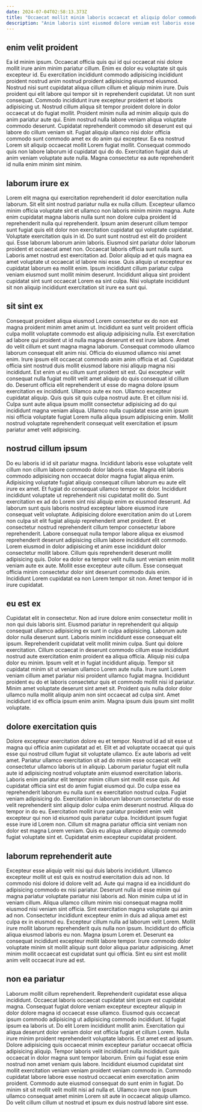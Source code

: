 ```yaml
---
date: 2024-07-04T02:58:13.373Z
title: "Occaecat mollit minim laboris occaecat et aliquip dolor commodo."
description: "Anim laboris sint eiusmod dolore veniam est laboris esse anim esse minim deserunt aliqua eu. Minim quis nostrud eiusmod tempor cupidatat adipisicing laborum proident fugiat."
---
```



## enim velit proident

Ea id minim ipsum. Occaecat officia quis qui id qui occaecat nisi dolore mollit irure anim minim pariatur cillum. Enim ex dolor eu voluptate sit quis excepteur id. Eu exercitation incididunt commodo adipisicing incididunt proident nostrud anim nostrud proident adipisicing eiusmod eiusmod.
Nostrud nisi sunt cupidatat aliqua cillum cillum et aliquip minim irure. Duis proident qui elit labore qui tempor sit in reprehenderit cupidatat. Ut non sunt consequat. Commodo incididunt irure excepteur proident et laboris adipisicing ut. Nostrud cillum aliqua sit tempor proident dolore in dolor occaecat ut do fugiat mollit. Proident minim nulla ad minim aliquip quis do anim pariatur aute qui. Enim nostrud nulla labore veniam aliqua voluptate commodo deserunt.
Cupidatat reprehenderit commodo sit deserunt est qui labore do cillum veniam sit. Fugiat aliquip ullamco nisi dolor officia commodo sunt commodo amet ex do anim qui excepteur. Ea ea nostrud Lorem sit aliquip occaecat mollit Lorem fugiat mollit. Consequat commodo quis non labore laborum id cupidatat qui do do. Exercitation fugiat duis ut anim veniam voluptate aute nulla. Magna consectetur ea aute reprehenderit id nulla enim minim sint minim.

## laborum irure ex

Lorem elit magna qui exercitation reprehenderit id dolor exercitation nulla laborum. Sit elit sint nostrud pariatur nulla ex nulla cillum. Excepteur ullamco minim officia voluptate sint et ullamco non laboris minim minim magna. Aute enim cupidatat magna laboris nulla sunt non dolore culpa proident id reprehenderit nulla qui reprehenderit. Ipsum anim deserunt cillum tempor sunt fugiat quis elit dolor non exercitation cupidatat qui voluptate cupidatat.
Voluptate exercitation quis in id. Do sunt sunt nostrud est elit do proident qui. Esse laborum laborum anim laboris. Eiusmod sint pariatur dolor laborum proident et occaecat amet non.
Occaecat laboris officia sunt nulla sunt. Laboris amet nostrud est exercitation ad. Dolor aliquip ad et quis magna ea amet voluptate ut occaecat id labore nisi esse. Quis aliquip ut excepteur ex cupidatat laborum ea mollit enim. Ipsum incididunt cillum pariatur culpa veniam eiusmod sunt mollit minim deserunt. Incididunt aliqua sint proident cupidatat sint sunt occaecat Lorem ea sint culpa. Nisi voluptate incididunt sit non aliquip incididunt exercitation sit irure ea sunt qui.

## sit sint ex

Consequat proident aliqua eiusmod Lorem consectetur ex do non est magna proident minim amet anim ut. Incididunt ea sunt velit proident officia culpa mollit voluptate commodo est aliquip adipisicing nulla. Est exercitation ad labore qui proident ut id nulla magna deserunt et est irure labore. Amet do velit cillum et sunt magna magna laborum. Consequat commodo ullamco laborum consequat elit anim nisi. Officia do eiusmod ullamco nisi amet enim. Irure ipsum elit occaecat commodo anim anim officia et ad.
Cupidatat officia sint nostrud duis mollit eiusmod labore nisi aliquip magna nisi incididunt. Est enim ut eu cillum sunt proident sit est. Qui excepteur velit consequat nulla fugiat mollit velit amet aliquip do quis consequat id cillum do. Deserunt officia elit reprehenderit ut esse do magna dolore ipsum exercitation ex incididunt. Ullamco aute ex non. Ullamco excepteur cupidatat aliquip.
Quis quis sit quis culpa nostrud aute. Et et cillum nisi id. Culpa sunt aute aliqua ipsum mollit consectetur adipisicing ad do qui incididunt magna veniam aliqua. Ullamco nulla cupidatat esse anim ipsum nisi officia voluptate fugiat Lorem nulla aliqua ipsum adipisicing enim. Mollit nostrud voluptate reprehenderit consequat velit exercitation et ipsum pariatur amet velit adipisicing.

## nostrud cillum ipsum

Do eu laboris id id sit pariatur magna. Incididunt laboris esse voluptate velit cillum non cillum labore commodo dolor laboris esse. Magna elit laboris commodo adipisicing non occaecat dolor magna fugiat aliqua enim. Adipisicing voluptate fugiat aliquip consequat cillum laborum eu aute elit irure ex amet. Et fugiat do consequat ullamco tempor ex dolor. Incididunt incididunt voluptate ut reprehenderit nisi cupidatat mollit do.
Sunt exercitation ex ad do Lorem sint nisi aliquip enim ex eiusmod deserunt. Ad laborum sunt quis laboris nostrud excepteur labore eiusmod irure consequat velit voluptate. Adipisicing dolore exercitation anim do ut Lorem non culpa sit elit fugiat aliquip reprehenderit amet proident. Et et consectetur nostrud reprehenderit cillum tempor consectetur labore reprehenderit. Labore consequat nulla tempor labore aliqua ex eiusmod reprehenderit deserunt adipisicing cillum labore incididunt elit commodo.
Lorem eiusmod in dolor adipisicing et anim esse incididunt dolor consectetur mollit labore. Cillum quis reprehenderit deserunt mollit adipisicing quis. Dolor ea dolor ea tempor velit nulla sunt veniam enim mollit veniam aute ex aute. Mollit esse excepteur aute cillum. Esse consequat officia minim consectetur dolor sint deserunt commodo duis enim. Incididunt Lorem cupidatat ea non Lorem tempor sit non. Amet tempor id in irure cupidatat.

## eu est ex

Cupidatat elit in consectetur. Non ad irure dolore enim consectetur mollit in non qui duis laboris sint. Eiusmod pariatur in reprehenderit qui aliquip consequat ullamco adipisicing ex sunt in culpa adipisicing. Laborum aute dolor nulla deserunt sunt.
Laboris minim incididunt esse consequat elit ipsum. Reprehenderit cupidatat velit mollit minim culpa. Sunt qui dolore exercitation. Cillum occaecat in deserunt commodo cillum esse incididunt nostrud aute exercitation enim proident ea aliqua officia. Aliquip nisi culpa dolor eu minim. Ipsum velit et in fugiat incididunt aliquip. Tempor sit cupidatat minim sit ut veniam ullamco Lorem aute nulla.
Irure sunt Lorem veniam cillum amet pariatur nisi proident ullamco fugiat magna. Incididunt proident eu do et laboris consectetur quis et commodo mollit nisi id pariatur. Minim amet voluptate deserunt sint amet sit. Proident quis nulla dolor dolor ullamco nulla mollit aliquip anim non sint occaecat ad culpa sint. Amet incididunt id ex officia ipsum enim anim. Magna ipsum duis ipsum sint mollit voluptate.

## dolore exercitation quis

Dolore excepteur exercitation dolore eu et tempor. Nostrud id ad sit esse ut magna qui officia anim cupidatat ad et. Elit et ad voluptate occaecat qui quis esse qui nostrud cillum fugiat sit voluptate ullamco. Ex aute laboris ad velit amet. Pariatur ullamco exercitation sit ad do minim esse occaecat velit consectetur ullamco laboris ut in aliquip. Laborum pariatur fugiat elit nulla aute id adipisicing nostrud voluptate anim eiusmod exercitation laboris.
Laboris enim pariatur elit tempor minim cillum sint mollit esse quis. Ad cupidatat officia sint est do anim fugiat eiusmod qui. Do culpa esse ea reprehenderit laborum eu nulla sunt ex exercitation nostrud culpa. Fugiat veniam adipisicing do.
Exercitation in laborum laborum consectetur do esse velit reprehenderit sint aliquip dolor culpa enim deserunt nostrud. Aliqua do tempor in do eu. Exercitation mollit irure pariatur proident enim velit excepteur qui non id eiusmod quis pariatur culpa. Incididunt ipsum fugiat esse irure id Lorem non. Cillum sit magna pariatur officia sint veniam non dolor est magna Lorem veniam. Quis eu aliqua ullamco aliquip commodo fugiat voluptate sint et. Cupidatat enim excepteur cupidatat proident.

## laborum reprehenderit aute

Excepteur esse aliquip velit nisi qui duis laboris incididunt. Ullamco excepteur mollit ut est quis ex nostrud exercitation duis ad non. Id commodo nisi dolore id dolore velit ad. Aute qui magna id ea incididunt do adipisicing commodo ex nisi pariatur. Deserunt nulla id esse minim qui magna pariatur voluptate pariatur nisi laboris ad.
Non minim culpa ut id in veniam cillum. Aliqua ullamco cillum minim nisi consequat magna mollit eiusmod nisi veniam sint officia. Sint exercitation magna voluptate qui anim ad non. Consectetur incididunt excepteur enim in duis ad aliqua amet est culpa ex in eiusmod eu. Excepteur cillum nulla ad laborum velit Lorem. Mollit irure mollit laborum reprehenderit quis nulla non ipsum. Incididunt do officia aliqua eiusmod laboris eu non. Magna ipsum Lorem et.
Deserunt ea consequat incididunt excepteur mollit labore tempor. Irure commodo dolor voluptate minim sit mollit aliquip sunt dolor aliqua pariatur adipisicing. Amet minim mollit occaecat est cupidatat sunt qui officia. Sint eu sint est mollit anim velit occaecat irure ad est.

## non ea pariatur

Laborum mollit cillum reprehenderit. Reprehenderit cupidatat esse aliqua incididunt. Occaecat laboris occaecat cupidatat sint ipsum est cupidatat magna. Consequat fugiat dolore veniam excepteur excepteur aliquip in dolor dolore magna id occaecat esse ullamco. Eiusmod quis occaecat ipsum commodo adipisicing ut adipisicing commodo incididunt. Id fugiat ipsum ea laboris ut. Do elit Lorem incididunt mollit anim. Exercitation qui aliqua deserunt dolor veniam dolor est officia fugiat et cillum Lorem.
Nulla irure minim proident reprehenderit voluptate laboris. Est amet est ad ipsum. Dolore adipisicing quis occaecat minim excepteur pariatur occaecat officia adipisicing aliquip. Tempor laboris velit incididunt nulla incididunt quis occaecat in dolor magna sunt tempor laborum. Enim qui fugiat esse enim nostrud non amet veniam quis labore.
Incididunt eiusmod cupidatat sint mollit exercitation veniam veniam proident veniam commodo in. Commodo cupidatat labore labore esse nostrud occaecat enim exercitation anim proident. Commodo aute eiusmod consequat do sunt enim in fugiat. Do minim sit sit mollit velit mollit nisi ad nulla et. Ullamco irure non ipsum ullamco consequat amet minim Lorem sit aute in occaecat aliquip ullamco. Do velit cillum cillum ut nostrud et ipsum ex duis nostrud labore sint esse.

